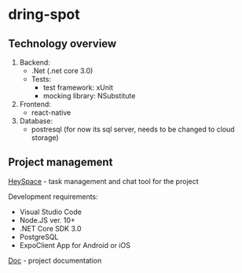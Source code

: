 # dring-spot 


## Technology overview

1. Backend:
    - .Net (.net core 3.0)
    - Tests:
        - test framework: xUnit
        - mocking library: NSubstitute
2. Frontend:
    - react-native
3. Database:
    - postresql (for now its sql server, needs to be changed to cloud storage)
## Project management
  [HeySpace](https://app.hey.space/projects/4790edab-f577-4052-a1dc-aa8e9a16054f) - task management and chat tool for the project
  
  
  Development requirements:
  -  Visual Studio Code
  -  Node.JS ver. 10+
  -  .NET Core SDK 3.0
  -  PostgreSQL
  -  ExpoClient App for Android or iOS
  
 [Doc](https://docs.google.com/document/d/1FcQTzrqknLfCmG1Na9QcXNGaWxyvVXQ0WuGzo3cTTK4/edit#heading=h.n63kq6ti6ndx) - project documentation
